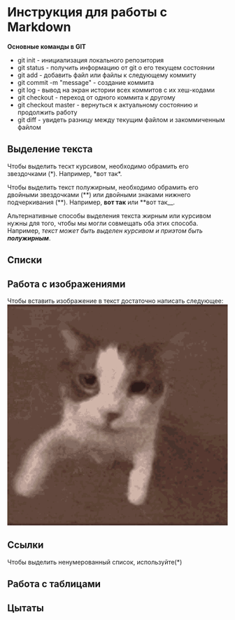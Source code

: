 # Инструкция для работы с Markdown

**Основные команды в GIT**

- git init - инициализация локального репозитория
- git status - получить информацию от git о его текущем состоянии
- git add - добавить файл или файлы к следующему коммиту
- git commit -m "message" - создание коммита
- git log - вывод на экран истории всех коммитов с их хеш-кодами
- git checkout - переход от одного коммита к другому
- git checkout master - вернуться к актуальному состоянию и продолжить работу
- git diff - увидеть разницу между текущим файлом и закоммиченным файлом

## Выделение текста

Чтобы выделить тескт курсивом, необходимо обрамить его звездочками (*). Например, *вот так\*.

Чтобы выделить текст полужирным, необходимо обрамить его двойными звездочками (\*\*) или двойными знаками нижнего подчеркивания (**). Например, **вот так** или **вот так\_\_.

Альтернативные способы выделения текста жирным или курсивом нужны для того, чтобы мы могли совмещать оба этих способа. Например, _текст может быть выделен курсивом и приэтом быть **полужирным**_.

## Списки

## Работа с изображениями

Чтобы вставить изображение в текст достаточно написать следующее:
![from cat whith love!](cat-kiss.gif)

## Ссылки

Чтобы выделить ненумерованный список, используйте(\*)

## Работа с таблицами

## Цытаты
